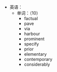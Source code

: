 - 英语：
	- 单词：（10）
		- factual
		- pave
		- via
		- harbour
		- prominent
		- specify
		- prior
		- elementary
		- contemporary
		- considerably